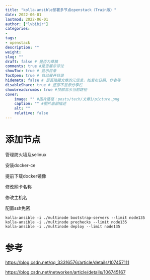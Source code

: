 ```yaml
---
title: "kolla-ansible部署多节点openstack（Train版）" 
date: 2022-06-01
lastmod: 2022-06-01
author: ["lvbibir"] 
categories: 
- 
tags: 
- openstack
description: "" 
weight: 
slug: ""
draft: false # 是否为草稿
comments: true #是否展示评论
showToc: true # 显示目录
TocOpen: true # 自动展开目录
hidemeta: false # 是否隐藏文章的元信息，如发布日期、作者等
disableShare: true # 底部不显示分享栏
showbreadcrumbs: true #顶部显示当前路径
cover:
    image: "" #图片路径：posts/tech/文章1/picture.png
    caption: "" #图片底部描述
    alt: ""
    relative: false
---
```

# 添加节点

管理防火墙及selinux

安装docker-ce

提前下载docker镜像

修改网卡名称

修改主机名

配置ssh免密

```
kolla-ansible -i ./multinode bootstrap-servers --limit node135
kolla-ansible -i ./multinode prechecks --limit node135
kolla-ansible -i ./multinode deploy --limit node135
```

# 参考

https://blog.csdn.net/qq_33316576/article/details/107457111

https://blog.csdn.net/networken/article/details/106745167